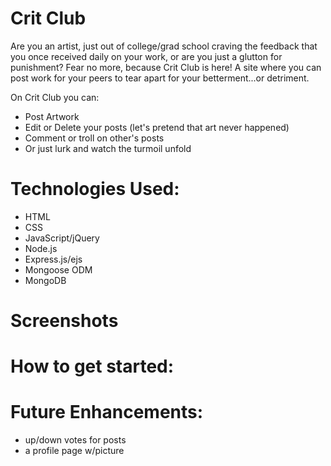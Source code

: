 # Crit Club

Are you an artist, just out of college/grad school craving the feedback that you once received daily on your work, or are you just a glutton for punishment? Fear no more, because Crit Club is here! A site where you can post work for your peers to tear apart for your betterment...or detriment. 

On Crit Club you can:
- Post Artwork
- Edit or Delete your posts (let's pretend that art never happened)
- Comment or troll on other's posts 
- Or just lurk and watch the turmoil unfold

# Technologies Used:
- HTML
- CSS
- JavaScript/jQuery
- Node.js
- Express.js/ejs
- Mongoose ODM
- MongoDB

# Screenshots

# How to get started:

# Future Enhancements:

- up/down votes for posts
- a profile page w/picture 



